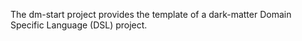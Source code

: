 The dm-start project provides the template of a dark-matter Domain Specific Language (DSL) project.

